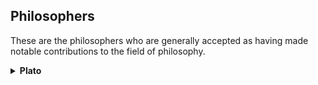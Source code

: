 

## Philosophers

These are the philosophers who are generally accepted as having made notable contributions to the field of philosophy.
<details>
  <summary><b>Plato</b>
  </summary>
An ancient Greek philosopher, writer, and the founder of the <a href="https://en.wikipedia.org/wiki/Platonic_Academy">Academy in Athens</a>.

| Known for: |
|-----------|
|  [Plato's Academy](https://en.wikipedia.org/wiki/Platonic_Academy). |
|  [The theory of Forms](https://en.wikipedia.org/wiki/Theory_of_forms).  |
|  Philosophy of [Platonism](https://en.wikipedia.org/wiki/Platonism).  |
</details>

